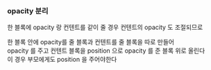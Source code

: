 ### opacity 분리

한 블록에 opacity 랑 컨텐트를 같이 줄 경우 컨텐트의 opacity 도 조절되므로  

한 블록 안에 opacity를 줄 블록과 컨텐트를 줄 블록을 따로 만들어  
opacity 를 주고 컨텐트 블록을 position 으로 opacity 를 준 블록 위로 올린다  
이 경우 부모에게도 position 을 주어야한다  


